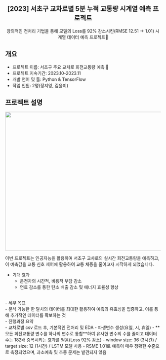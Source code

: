 <div align="center">
<h2>[2023] 서초구 교차로별 5분 누적 교통량 시계열 예측 프로젝트</h2>
창의적인 전처리 기법을 통해 모델의 Loss를 92% 감소시킨(RMSE 12.51 -> 1.01) 시계열 데이터 예측 프로젝트🚀
</div>

## 개요

- 프로젝트 이름: 서초구 주요 교차로 회전교통량 예측 🚙
- 프로젝트 지속기간: 2023.10-2023.11
- 개발 언어 및 툴: Python & TensorFlow
- 작업 인원: 2명(정지영, 김윤미)

## 프로젝트 설명

<center><img src="https://github.com/Jiyeong303/Time-Series-Traffic-Volume-Prediction-Project/assets/146100147/d4e0a6b1-faed-49e7-b4f7-e8668f5ac2b0" width="950" height="450"/></center>

이번 프로젝트는 인공지능을 활용하여 서초구 교차로의 실시간 회전교통량을 예측하고, 이 예측값을 교통 신호 제어에 활용하여 교통 체증을 줄이고자 시작하게 되었습니다.<br>

- 기대 효과<br>
	- 운전자의 시간적, 비용적 부담 감소
	- 연료 감소를 통한 탄소 배출 감소 및 에너지 효율성 향상
<br>
- 세부 목표<br>
	- 분석 가능한 한 달치의 데이터를 최대한 활용하여 예측의 유효성을 입증하고, 이를 통해 추가적인 데이터를 확보하는 것
<br>
- 진행과정 요약<br>
	- 교차로별 csv 로드 후, 기본적인 전처리 및 EDA
	- 파생변수 생성(요일, 시, 휴일)
	- **모든 회전교통량 변수를 하나의 변수로 통합**하여 유사한 변수의 수를 줄이고 데이터 수는 182배 증폭시키는 효과를 얻음(Loss 92% 감소)
	- window size: 36 (3시간) / target size: 12 (1시간) / LSTM 모델 사용
	- RSME 1.01로 예측이 매우 정확한 수준으로 측정되었으며, 과소예측 및 추종 문제는 발견되지 않음
